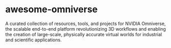 # awesome-omniverse
A curated collection of resources, tools, and projects for NVIDIA Omniverse, the scalable end-to-end platform revolutionizing 3D workflows and enabling the creation of large-scale, physically accurate virtual worlds for industrial and scientific applications.
